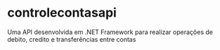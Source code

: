 # controlecontasapi
Uma API desenvolvida em .NET Framework para realizar operações de debito, credito e transferências entre contas

